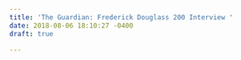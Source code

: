 ```yaml
---
title: 'The Guardian: Frederick Douglass 200 Interview '
date: 2018-08-06 18:10:27 -0400
draft: true

---
```

